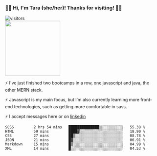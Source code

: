 ### 👋🏾 Hi, I'm Tara (she/her)! Thanks for visiting! 👋🏾
![visitors](https://visitor-badge.glitch.me/badge?page_id=qualmless)
<BR>
<img height="180em" src="https://github-readme-stats.vercel.app/api?username=qualmless&show_icons=true&hide_border=true&&count_private=true&include_all_commits=true" />

⚡️ I've just finished two bootcamps in a row, one javascript and java, the other MERN stack. 

⚡️ Javascript is my main focus, but I’m also currently learning more front-end technologies, such as getting more comfortable in sass. 

⚡️ I accept messages here or on <a href="https://www.linkedin.com/in/tarajdunmore/">linkedin</a>

<!--START_SECTION:waka-->

```text
SCSS         2 hrs 54 mins   ██████████████░░░░░░░░░░░   55.38 %
HTML         59 mins         ████▓░░░░░░░░░░░░░░░░░░░░   18.90 %
CSS          27 mins         ██▒░░░░░░░░░░░░░░░░░░░░░░   08.78 %
JSON         21 mins         █▓░░░░░░░░░░░░░░░░░░░░░░░   06.91 %
Markdown     15 mins         █▒░░░░░░░░░░░░░░░░░░░░░░░   04.99 %
XML          14 mins         █░░░░░░░░░░░░░░░░░░░░░░░░   04.53 %
```

<!--END_SECTION:waka-->

<!--
**qualmless/qualmless** is a ✨ _special_ ✨ repository because its `README.md` (this file) appears on your GitHub profile.

Here are some ideas to get you started:
- 🔭 I’m currently working on ...
- 👯 I’m looking to collaborate on ...
- 🤔 I’m looking for help with ...
- 💬 Ask me about ...
- 📫 How to reach me: ...
- ⚡ Fun fact: ...
-->

